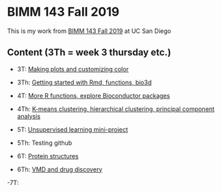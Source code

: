 # BIMM 143 Fall 2019
This is my work from [BIMM 143 Fall 2019](https://bioboot.github.io/bimm143_F19/) at UC San Diego

## Content (3Th = week 3 thursday etc.)

- 3T: [Making plots and customizing color](https://github.com/kcauwenb/bimm143/blob/master/3T/3T.R)

- 3Th: [Getting started with Rmd, functions, bio3d](https://github.com/kcauwenb/bimm143/blob/master/3Th/3Th.md)

- 4T: [More R functions, explore Bioconductor packages](https://github.com/kcauwenb/bimm143/blob/master/4T/4T.md)

- 4Th: [K-means clustering, hierarchical clustering, principal component analysis](https://github.com/kcauwenb/bimm143/blob/master/4Th/4Th.md)

- 5T: [Unsupervised learning mini-project](https://github.com/kcauwenb/bimm143/blob/master/5T/5T.md)

- 5Th: Testing github

- 6T: [Protein structures](https://github.com/kcauwenb/bimm143/blob/master/6T/6T.md)

- 6Th: [VMD and drug discovery](https://github.com/kcauwenb/bimm143/blob/master/6Th/6Th.md)

-7T: []()
